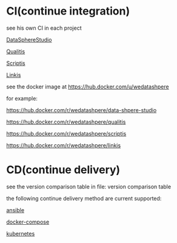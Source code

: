 # CI(continue integration)

see his own CI in each project

[DataSphereStudio](https://github.com/WeBankFinTech/DataSphereStudio)

[Qualitis](https://github.com/WeBankFinTech/Qualitis)

[Scriptis](https://github.com/WeBankFinTech/Scriptis)

[Linkis](https://github.com/WeBankFinTech/Linkis)



see the docker image at https://hub.docker.com/u/wedatashpere

for example:

https://hub.docker.com/r/wedatashpere/data-shpere-studio

https://hub.docker.com/r/wedatashpere/qualitis

https://hub.docker.com/r/wedatashpere/scriptis

https://hub.docker.com/r/wedatashpere/linkis





# CD(continue delivery)

see the version comparison table in file: version comparison table



the following continue delivery method are current supported:

[ansible](ansible/README.md)

[docker-compose](docker-compose/README.md)

[kubernetes](kubernetes/README.md)